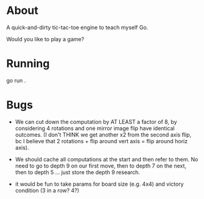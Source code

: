 # About

A quick-and-dirty tic-tac-toe engine to teach myself Go.

Would you like to play a game?

# Running

go run .

# Bugs

- We can cut down the computation by AT LEAST a factor of 8, by
  considering 4 rotations and one mirror image flip have identical
  outcomes.  (I don't THINK we get another x2 from the second axis flip,
  bc I believe that 2 rotations + flip around vert axis = flip around
  horiz axis).

- We should cache all computations at the start and then refer to
  them.  No need to go to depth 9 on our first move, then to depth 7
  on the next, then to depth 5 ... just store the depth 9 research.


- it would be fun to take params for board size (e.g. 4x4) and victory condition (3 in a row?  4?)

